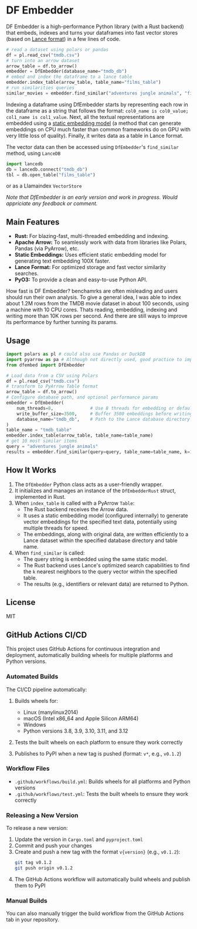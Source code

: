 # DF Embedder

DF Embedder is a high-performance Python library (with a Rust backend) that embeds, indexes and turns your dataframes into fast vector stores (based on [Lance format](https://github.com/lancedb/lance)) in a few lines of code.

```python
# read a dataset using polars or pandas
df = pl.read_csv("tmdb.csv")
# turn into an arrow dataset
arrow_table = df.to_arrow()
embedder = DfEmbedder(database_name="tmdb_db")
# embed and index the dataframe to a lance table
embedder.index_table(arrow_table, table_name="films_table")
# run similarities queries
similar_movies = embedder.find_similar("adventures jungle animals", "films_table", 10)
```

Indexing a dataframe using DfEmbedder starts by representing each row in the dataframe as a string that follows the format: `col0_name is col0_value; col1_name is col1_value`. Next, all the textual representations are embedded using a [static embedding model](https://huggingface.co/blog/static-embeddings) (a method that can generate embeddings on CPU much faster than common frameworks do on GPU with very little loss of quality). Finally, it writes data as a table in Lance format.

The vector data can then be accessed using `DfEmbedder`'s `find_similar` method, using `LanceDB` 

```python
import lancedb
db = lancedb.connect("tmdb_db")
tbl = db.open_table("films_table")
```

or as a Llamaindex `VectorStore`

*Note that DfEmbedder is an early version and work in progress. Would appriciate any feedback or comment.*

## Main Features

- **Rust:** For blazing-fast, multi-threaded embedding and indexing.
- **Apache Arrow:** To seamlessly work with data from libraries like Polars, Pandas (via PyArrow), etc.
- **Static Embeddings:** Uses efficient static embedding model for generating text embedding 100X faster.
- **Lance Format:** For optimized storage and fast vector similarity searches.
- **PyO3:** To provide a clean and easy-to-use Python API.

How fast is DF Embedder? benchamrks are often misleading and users should run their own analysis. To give a general idea, I was able to index about 1.2M rows from the TMDB movie dataset in about 100 seconds, using a machine with 10 CPU cores. Thats reading, embedding, indexing and writing more than 10K rows per second. And there are still ways to improve its performance by further tunning its params.

## Usage

```python
import polars as pl # could also use Pandas or DuckDB
import pyarrow as pa # Although not directly used, good practice to import
from dfembed import DfEmbedder

# Load data from a CSV using Polars
df = pl.read_csv("tmdb.csv")
# transform to PyArrow Table format
arrow_table = df.to_arrow()
# Configure database path, and optional performance params
embedder = DfEmbedder(
    num_threads=8,              # Use 8 threads for embedding or defaults to avail num of cores
    write_buffer_size=3500,     # Buffer 3500 embeddings before writing
    database_name="tmdb_db",    # Path to the Lance database directory          
)
table_name = "tmdb_table" 
embedder.index_table(arrow_table, table_name=table_name)
# get 10 most similar items
query = "adventures jungle animals"
results = embedder.find_similar(query=query, table_name=table_name, k=10)

```

## How It Works

1. The `DfEmbedder` Python class acts as a user-friendly wrapper.
2. It initializes and manages an instance of the `DfEmbedderRust` struct, implemented in Rust.
3. When `index_table` is called with a PyArrow `Table`:
   * The Rust backend receives the Arrow data.
   * It uses a static embedding model (configured internally) to generate vector embeddings for the specified text data, potentially using multiple threads for speed.
   * The embeddings, along with original data, are written efficiently to a Lance dataset within the specified database directory and table name.
4. When `find_similar` is called:
   * The query string is embedded using the same static model.
   * The Rust backend uses Lance's optimized search capabilities to find the `k` nearest neighbors to the query vector within the specified table.
   * The results (e.g., identifiers or relevant data) are returned to Python.

## License

MIT

## GitHub Actions CI/CD

This project uses GitHub Actions for continuous integration and deployment, automatically building wheels for multiple platforms and Python versions.

### Automated Builds

The CI/CD pipeline automatically:

1. Builds wheels for:

   - Linux (manylinux2014)
   - macOS (Intel x86_64 and Apple Silicon ARM64)
   - Windows
   - Python versions 3.8, 3.9, 3.10, 3.11, and 3.12
2. Tests the built wheels on each platform to ensure they work correctly
3. Publishes to PyPI when a new tag is pushed (format: `v*`, e.g., `v0.1.2`)

### Workflow Files

- `.github/workflows/build.yml`: Builds wheels for all platforms and Python versions
- `.github/workflows/test.yml`: Tests the built wheels to ensure they work correctly

### Releasing a New Version

To release a new version:

1. Update the version in `Cargo.toml` and `pyproject.toml`
2. Commit and push your changes
3. Create and push a new tag with the format `v{version}` (e.g., `v0.1.2`):
   ```bash
   git tag v0.1.2
   git push origin v0.1.2
   ```
4. The GitHub Actions workflow will automatically build wheels and publish them to PyPI

### Manual Builds

You can also manually trigger the build workflow from the GitHub Actions tab in your repository.
